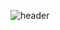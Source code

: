 ![header](https://capsule-render.vercel.app/api?type=Slice&color=gradient&customColorList=0,2,2,5,30&height=300&section=header&text=SoHyung%20Kim&fontSize=90)
